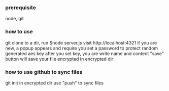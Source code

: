 ### prerequisite
node, git

### how to use
git clone to a dir, run $node server.js
visit http://localhost:4321
if you are new, a popup appears and require you set a password to protect random generated aes key
after you set key, you are write name and content
"save" button will save your file encrypted in encrypted dir

### how to use github to sync files
git init in encrypted dir
use "push" to sync files